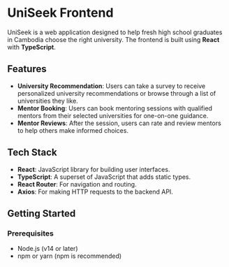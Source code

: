# UniSeek Frontend

UniSeek is a web application designed to help fresh high school graduates in Cambodia choose the right university. The frontend is built using **React** with **TypeScript**.

## Features

- **University Recommendation**: Users can take a survey to receive personalized university recommendations or browse through a list of universities they like.
- **Mentor Booking**: Users can book mentoring sessions with qualified mentors from their selected universities for one-on-one guidance.
- **Mentor Reviews**: After the session, users can rate and review mentors to help others make informed choices.

## Tech Stack

- **React**: JavaScript library for building user interfaces.
- **TypeScript**: A superset of JavaScript that adds static types.
- **React Router**: For navigation and routing.
- **Axios**: For making HTTP requests to the backend API.

## Getting Started

### Prerequisites

- Node.js (v14 or later)
- npm or yarn (npm is recommended)
